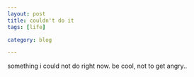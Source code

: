 ```yaml
---
layout: post
title: couldn't do it
tags: [life]

category: blog

---
```


something i could not do right now. be cool, not to get angry..

